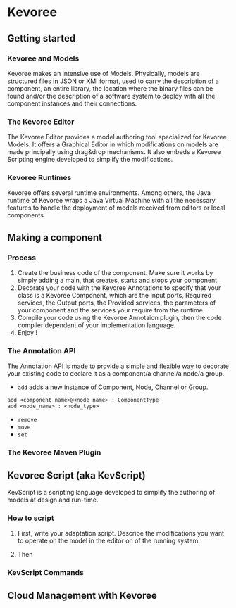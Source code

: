 Kevoree
=======

Getting started
---------------

### Kevoree and Models
Kevoree makes an intensive use of Models. Physically, models are structured files in JSON or XMI format, used to carry the description of a component, an entire library, the location where the binary files can be found and/or the description of a software system to deploy with all the component instances and their connections. 

### The Kevoree Editor

The Kevoree Editor provides a model authoring tool specialized for Kevoree Models.
It offers a Graphical Editor in which modifications on models are made principally using drag&drop mechanisms.
It also embeds a Kevoree Scripting engine developed to simplify the modifications.

### Kevoree Runtimes
Kevoree offers several runtime environments. Among others, the Java runtime of Kevoree wraps a Java Virtual Machine with all the necessary features to handle the deployment of models received from editors or local components.


 
Making a component
---------------

### Process

1. Create the business code of the component. Make sure it works by simply adding a main, that creates, starts and stops your component.
2. Decorate your code with the Kevoree Annotations to specify that your class is a Kevoree Component, which are the Input ports, Required services, the Output ports, the Provided services, the parameters of your component and the services your require from the runtime.
3. Compile your code using the Kevoree Annotaion plugin, then the code compiler dependent of your implementation language.
4. Enjoy !


### The Annotation API

The Annotation API is made to provide a simple and flexible way to decorate your existing code to declare it as a component/a channel/a node/a group.

* `add` adds a new instance of Component, Node, Channel or Group.
```
add <component_name>@<node_name> : ComponentType
add <node_name> : <node_type>
```

* `remove`
* `move`
* `set`


### The Kevoree Maven Plugin


Kevoree Script (aka KevScript)
---------------
KevScript is a scripting language developed to simplify the authoring of models at design and run-time.

### How to script
1. First, write your adaptation script. Describe the modifications you want to operate on the model in the editor on of the running system.

1. Then 


### KevScript Commands





Cloud Management with Kevoree
---------------








